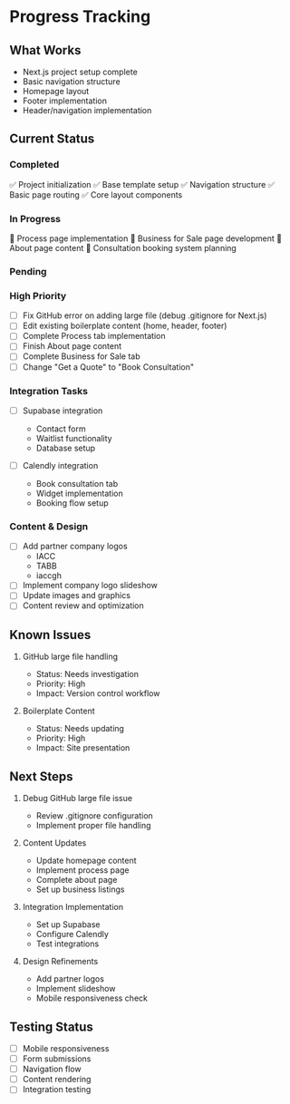 # Progress Tracking

## What Works
- Next.js project setup complete
- Basic navigation structure
- Homepage layout
- Footer implementation
- Header/navigation implementation

## Current Status
### Completed
✅ Project initialization
✅ Base template setup
✅ Navigation structure
✅ Basic page routing
✅ Core layout components

### In Progress
🔄 Process page implementation
🔄 Business for Sale page development
🔄 About page content
🔄 Consultation booking system planning

### Pending
### High Priority
- [ ] Fix GitHub error on adding large file (debug .gitignore for Next.js)
- [ ] Edit existing boilerplate content (home, header, footer)
- [ ] Complete Process tab implementation
- [ ] Finish About page content
- [ ] Complete Business for Sale tab
- [ ] Change "Get a Quote" to "Book Consultation"

### Integration Tasks
- [ ] Supabase integration
  - Contact form
  - Waitlist functionality
  - Database setup
  
- [ ] Calendly integration
  - Book consultation tab
  - Widget implementation
  - Booking flow setup

### Content & Design
- [ ] Add partner company logos
  - IACC
  - TABB
  - iaccgh
- [ ] Implement company logo slideshow
- [ ] Update images and graphics
- [ ] Content review and optimization

## Known Issues
1. GitHub large file handling
   - Status: Needs investigation
   - Priority: High
   - Impact: Version control workflow

2. Boilerplate Content
   - Status: Needs updating
   - Priority: High
   - Impact: Site presentation

## Next Steps
1. Debug GitHub large file issue
   - Review .gitignore configuration
   - Implement proper file handling

2. Content Updates
   - Update homepage content
   - Implement process page
   - Complete about page
   - Set up business listings

3. Integration Implementation
   - Set up Supabase
   - Configure Calendly
   - Test integrations

4. Design Refinements
   - Add partner logos
   - Implement slideshow
   - Mobile responsiveness check

## Testing Status
- [ ] Mobile responsiveness
- [ ] Form submissions
- [ ] Navigation flow
- [ ] Content rendering
- [ ] Integration testing
